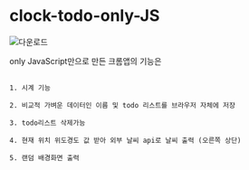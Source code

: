 # clock-todo-only-JS

![다운로드](https://user-images.githubusercontent.com/79763173/114510086-3509bc00-9c71-11eb-85a7-499fdf27b1ee.jpg)

only JavaScript만으로 만든 크롬앱의 기능은
```

1. 시계 기능

2. 비교적 가벼운 데이터인 이름 및 todo 리스트를 브라우저 자체에 저장

3. todo리스트 삭제가능

4. 현재 위치 위도경도 값 받아 외부 날씨 api로 날씨 출력 (오른쪽 상단)

5. 랜덤 배경화면 출력

```
